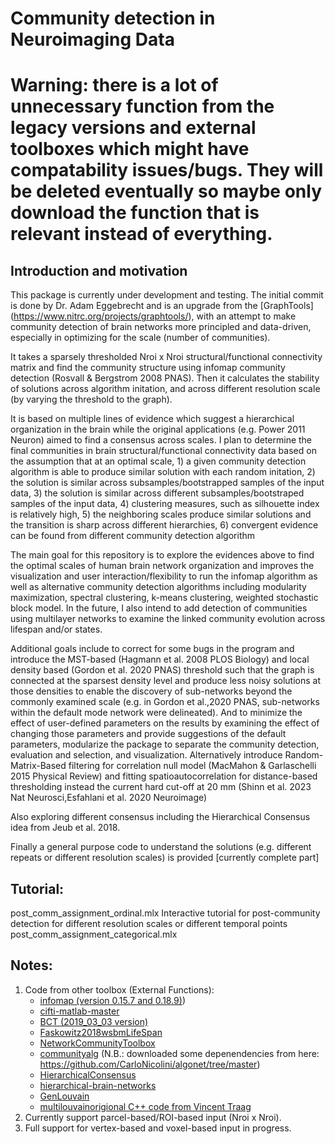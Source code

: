 # Community detection in Neuroimaging Data

# Warning: there is a lot of unnecessary function from the legacy versions and external toolboxes which might have compatability issues/bugs. They will be deleted eventually so maybe only download the function that is relevant instead of everything.

## Introduction and motivation
This package is currently under development and testing. The initial commit is done by Dr. Adam Eggebrecht and is an upgrade from the [GraphTools] (https://www.nitrc.org/projects/graphtools/), with an attempt to make community detection of brain networks more principled and data-driven, especially in optimizing for the scale (number of communities).

It takes a sparsely thresholded Nroi x Nroi structural/functional connectivity matrix and find the community structure using infomap community detection (Rosvall & Bergstrom 2008 PNAS).
Then it calculates the stability of solutions across algorithm initation, and across different resolution scale (by varying the threshold to the graph). 

It is based on multiple lines of evidence which suggest a hierarchical organization in the brain while the original applications (e.g. Power 2011 Neuron) aimed to find a consensus across scales. I plan to determine the final communities in brain structural/functional connectivity data based on the assumption that at an optimal scale, 1) a given community detection algorithm is able to produce similar solution with each random initation, 2) the solution is similar across subsamples/bootstrapped samples of the input data, 3) the solution is similar across different subsamples/bootstraped samples of the input data, 4) clustering measures, such as silhouette index is relatively high, 5) the neighboring scales produce similar solutions and the transition is sharp across different hierarchies, 6) convergent evidence can be found from different community detection algorithm

The main goal for this repository is to explore the evidences above to find the optimal scales of human brain network organization and improves the visualization and user interaction/flexibility to run the infomap algorithm as well as alternative community detection algorithms including modularity maximization, spectral clustering, k-means clustering, weighted stochastic block model. In the future, I also intend to add detection of communities using multilayer networks to examine the linked community evolution across lifespan and/or states.

Additional goals include to correct for some bugs in the program and introduce the MST-based (Hagmann et al. 2008 PLOS Biology) and local density based (Gordon et al. 2020 PNAS) threshold such that the graph is connected at the sparsest density level and produce less noisy solutions at those densities to enable the discovery of sub-networks beyond the commonly examined scale (e.g. in Gordon et al.,2020 PNAS, sub-networks within the default mode network were delineated). And to minimize the effect of user-defined parameters on the results by examining the effect of changing those parameters and provide suggestions of the default parameters, modularize the package to separate the community detection, evaluation and selection, and visualization.
Alternatively introduce Random-Matrix-Based filtering for correlation null model (MacMahon & Garlaschelli 2015 Physical Review) and fitting spatioautocorrelation for distance-based thresholding instead the current hard cut-off at 20 mm (Shinn et al. 2023 Nat Neurosci,Esfahlani et al. 2020 Neuroimage)

Also exploring different consensus including the Hierarchical Consensus idea from Jeub et al. 2018.

Finally a general purpose code to understand the solutions (e.g. different repeats or different resolution scales) is provided [currently complete part]

## Tutorial:
post_comm_assignment_ordinal.mlx Interactive tutorial for post-community detection for different resolution scales or different temporal points
post_comm_assignment_categorical.mlx

## Notes:
1. Code from other toolbox (External Functions):
   - [infomap (version 0.15.7 and 0.18.9)](https://www.mapequation.org/)) 
   - [cifti-matlab-master](https://github.com/Washington-University/cifti-matlab)
   - [BCT (2019_03_03 version)](https://sites.google.com/site/bctnet/) 
   - [Faskowitz2018wsbmLifeSpan](https://github.com/faskowit/Faskowitz2018wsbmLifeSpan/tree/master)
   - [NetworkCommunityToolbox](http://commdetect.weebly.com/)
   - [communityalg](https://github.com/CarloNicolini/communityalg/tree/master) (N.B.: downloaded some depenendencies from here: https://github.com/CarloNicolini/algonet/tree/master)
   - [HierarchicalConsensus](https://github.com/LJeub/HierarchicalConsensus)
   - [hierarchical-brain-networks](https://github.com/emergelab/hierarchical-brain-networks) 
   - [GenLouvain](https://github.com/GenLouvain/GenLouvain)
   - [multilouvain](https://github.com/CarloNicolini/multilouvain)[origional C++ code from Vincent Traag](https://github.com/vtraag/louvain-igraph) 
2. Currently support parcel-based/ROI-based input (Nroi x Nroi).
3. Full support for vertex-based and voxel-based input in progress.
